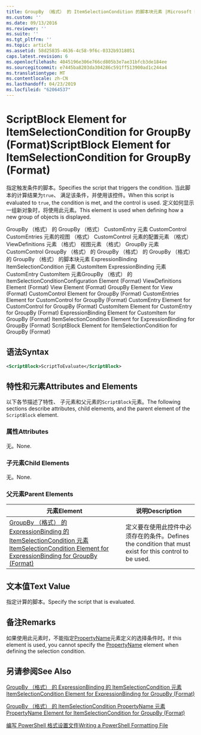 ```yaml
---
title: GroupBy （格式） 的 ItemSelectionCondition 的脚本块元素 |Microsoft Docs
ms.custom: ''
ms.date: 09/13/2016
ms.reviewer: ''
ms.suite: ''
ms.tgt_pltfrm: ''
ms.topic: article
ms.assetid: 58d25835-4636-4c58-9f6c-0332b9318051
caps.latest.revision: 6
ms.openlocfilehash: 4045196e306e766cd805b3e7ae31bfcb3de184ee
ms.sourcegitcommit: e7445ba8203da304286c591ff513900ad1c244a4
ms.translationtype: MT
ms.contentlocale: zh-CN
ms.lasthandoff: 04/23/2019
ms.locfileid: "62064537"
---
```

# <a name="scriptblock-element-for-itemselectioncondition-for-groupby-format"></a><span data-ttu-id="830e7-102">ScriptBlock Element for ItemSelectionCondition for GroupBy (Format)</span><span class="sxs-lookup"><span data-stu-id="830e7-102">ScriptBlock Element for ItemSelectionCondition for GroupBy (Format)</span></span>

<span data-ttu-id="830e7-103">指定触发条件的脚本。</span><span class="sxs-lookup"><span data-stu-id="830e7-103">Specifies the script that triggers the condition.</span></span> <span data-ttu-id="830e7-104">当此脚本的计算结果为`true`、 满足该条件，并使用该控件。</span><span class="sxs-lookup"><span data-stu-id="830e7-104">When this script is evaluated to `true`, the condition is met, and the control is used.</span></span> <span data-ttu-id="830e7-105">定义如何显示一组新对象时，将使用此元素。</span><span class="sxs-lookup"><span data-stu-id="830e7-105">This element is used when defining how a new group of objects is displayed.</span></span>

<span data-ttu-id="830e7-106">GroupBy （格式） 的 GroupBy （格式） CustomEntry 元素 CustomControl CustomEntries 元素的视图 （格式） CustomControl 元素的配置元素 （格式） ViewDefinitions 元素 （格式） 视图元素 （格式） GroupBy 元素CustomControl GroupBy （格式） 的 GroupBy （格式） 的 GroupBy （格式） 的 GroupBy （格式） 的脚本块元素 ExpressionBinding ItemSelectionCondition 元素 CustomItem ExpressionBinding 元素 CustomEntry CustomItem 元素GroupBy （格式） 的 ItemSelectionCondition</span><span class="sxs-lookup"><span data-stu-id="830e7-106">Configuration Element (Format) ViewDefinitions Element (Format) View Element (Format) GroupBy Element for View (Format) CustomControl Element for GroupBy (Format) CustomEntries Element for CustomControl for GroupBy (Format) CustomEntry Element for CustomControl for GroupBy (Format) CustomItem Element for CustomEntry for GroupBy (Format) ExpressionBinding Element for CustomItem for GroupBy (Format) ItemSelectionCondition Element for ExpressionBinding for GroupBy (Format) ScriptBlock Element for ItemSelectionCondition for GroupBy (Format)</span></span>

## <a name="syntax"></a><span data-ttu-id="830e7-107">语法</span><span class="sxs-lookup"><span data-stu-id="830e7-107">Syntax</span></span>

```xml
<ScriptBlock>ScriptToEvaluate</ScriptBlock>
```

## <a name="attributes-and-elements"></a><span data-ttu-id="830e7-108">特性和元素</span><span class="sxs-lookup"><span data-stu-id="830e7-108">Attributes and Elements</span></span>

<span data-ttu-id="830e7-109">以下各节描述了特性、 子元素和父元素的`ScriptBlock`元素。</span><span class="sxs-lookup"><span data-stu-id="830e7-109">The following sections describe attributes, child elements, and the parent element of the `ScriptBlock` element.</span></span>

### <a name="attributes"></a><span data-ttu-id="830e7-110">属性</span><span class="sxs-lookup"><span data-stu-id="830e7-110">Attributes</span></span>

<span data-ttu-id="830e7-111">无。</span><span class="sxs-lookup"><span data-stu-id="830e7-111">None.</span></span>

### <a name="child-elements"></a><span data-ttu-id="830e7-112">子元素</span><span class="sxs-lookup"><span data-stu-id="830e7-112">Child Elements</span></span>

<span data-ttu-id="830e7-113">无。</span><span class="sxs-lookup"><span data-stu-id="830e7-113">None.</span></span>

### <a name="parent-elements"></a><span data-ttu-id="830e7-114">父元素</span><span class="sxs-lookup"><span data-stu-id="830e7-114">Parent Elements</span></span>

|<span data-ttu-id="830e7-115">元素</span><span class="sxs-lookup"><span data-stu-id="830e7-115">Element</span></span>|<span data-ttu-id="830e7-116">说明</span><span class="sxs-lookup"><span data-stu-id="830e7-116">Description</span></span>|
|-------------|-----------------|
|[<span data-ttu-id="830e7-117">GroupBy （格式） 的 ExpressionBinding 的 ItemSelectionCondition 元素</span><span class="sxs-lookup"><span data-stu-id="830e7-117">ItemSelectionCondition Element for ExpressionBinding for GroupBy (Format)</span></span>](./itemselectioncondition-element-for-expressionbinding-for-groupby-format.md)|<span data-ttu-id="830e7-118">定义要在使用此控件中必须存在的条件。</span><span class="sxs-lookup"><span data-stu-id="830e7-118">Defines the condition that must exist for this control to be used.</span></span>|

## <a name="text-value"></a><span data-ttu-id="830e7-119">文本值</span><span class="sxs-lookup"><span data-stu-id="830e7-119">Text Value</span></span>

<span data-ttu-id="830e7-120">指定计算的脚本。</span><span class="sxs-lookup"><span data-stu-id="830e7-120">Specify the script that is evaluated.</span></span>

## <a name="remarks"></a><span data-ttu-id="830e7-121">备注</span><span class="sxs-lookup"><span data-stu-id="830e7-121">Remarks</span></span>

<span data-ttu-id="830e7-122">如果使用此元素时，不能指定[PropertyName](./propertyname-element-for-itemselectioncondition-for-groupby-format.md)元素定义的选择条件时。</span><span class="sxs-lookup"><span data-stu-id="830e7-122">If this element is used, you cannot specify the [PropertyName](./propertyname-element-for-itemselectioncondition-for-groupby-format.md) element when defining the selection condition.</span></span>

## <a name="see-also"></a><span data-ttu-id="830e7-123">另请参阅</span><span class="sxs-lookup"><span data-stu-id="830e7-123">See Also</span></span>

[<span data-ttu-id="830e7-124">GroupBy （格式） 的 ExpressionBinding 的 ItemSelectionCondition 元素</span><span class="sxs-lookup"><span data-stu-id="830e7-124">ItemSelectionCondition Element for ExpressionBinding for GroupBy (Format)</span></span>](./itemselectioncondition-element-for-expressionbinding-for-groupby-format.md)

[<span data-ttu-id="830e7-125">GroupBy （格式） 的 ItemSelectionCondition PropertyName 元素</span><span class="sxs-lookup"><span data-stu-id="830e7-125">PropertyName Element for ItemSelectionCondition for GroupBy (Format)</span></span>](./propertyname-element-for-itemselectioncondition-for-groupby-format.md)

[<span data-ttu-id="830e7-126">编写 PowerShell 格式设置文件</span><span class="sxs-lookup"><span data-stu-id="830e7-126">Writing a PowerShell Formatting File</span></span>](./writing-a-powershell-formatting-file.md)
